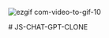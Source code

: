 
![ezgif com-video-to-gif-10](https://github.com/yosumei/JS-CHAT-GPT-CLONE/assets/147663700/2d45fc99-5551-4173-86c8-9d8dec5f17aa)

<!-- aPİ --># JS-CHAT-GPT-CLONE
